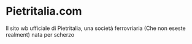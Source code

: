 # Pietritalia.com
Il sito wb ufficiale di Pietritalia, una società ferrovriaria (Che non eseste realment) nata per scherzo
